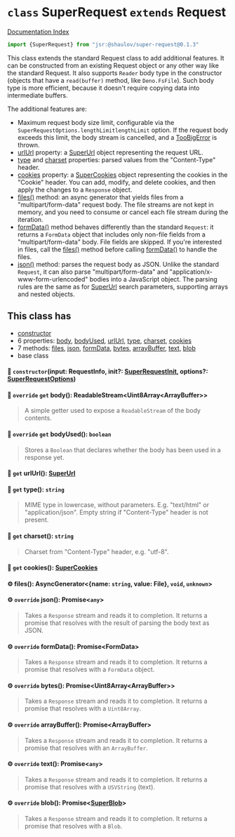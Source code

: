 # `class` SuperRequest `extends` Request

[Documentation Index](../README.md)

```ts
import {SuperRequest} from "jsr:@shaulov/super-request@0.1.3"
```

This class extends the standard Request class to add additional features.
It can be constructed from an existing Request object or any other way like the standard Request.
It also supports `Reader` body type in the constructor (objects that have a `read(buffer)` method, like `Deno.FsFile`).
Such body type is more efficient, because it doesn't require copying data into intermediate buffers.

The additional features are:
- Maximum request body size limit, configurable via the `SuperRequestOptions.lengthLimitlengthLimit` option.
If the request body exceeds this limit, the body stream is cancelled, and a [TooBigError](../class.TooBigError/README.md) is thrown.
- [urlUrl](../class.SuperRequest/README.md#-get-urlurl-superurl) property: a [SuperUrl](../class.SuperUrl/README.md) object representing the request URL.
- [type](../class.SuperRequest/README.md#-get-type-string) and [charset](../class.SuperRequest/README.md#-get-charset-string) properties: parsed values from the "Content-Type" header.
- [cookies](../class.SuperRequest/README.md#-get-cookies-supercookies) property: a [SuperCookies](../class.SuperCookies/README.md) object representing the cookies in the "Cookie" header. You can add, modify, and delete cookies, and then apply the changes to a `Response` object.
- [files()](../class.SuperRequest/README.md#-files-asyncgeneratorname-string-value-file-void-unknown) method: an async generator that yields files from a "multipart/form-data" request body. The file streams are not kept in memory, and you need to consume or cancel each file stream during the iteration.
- [formData()](../class.SuperRequest/README.md#-override-formdata-promiseformdata) method behaves differently than the standard `Request`: it returns a `FormData` object that includes only non-file fields from a "multipart/form-data" body. File fields are skipped. If you're interested in files, call the [files()](../class.SuperRequest/README.md#-files-asyncgeneratorname-string-value-file-void-unknown) method before calling [formData()](../class.SuperRequest/README.md#-override-formdata-promiseformdata) to handle the files.
- [json()](../class.SuperRequest/README.md#-override-json-promiseany) method: parses the request body as JSON. Unlike the standard `Request`, it can also parse "multipart/form-data" and "application/x-www-form-urlencoded" bodies into a JavaScript object. The parsing rules are the same as for [SuperUrl](../class.SuperUrl/README.md) search parameters, supporting arrays and nested objects.

## This class has

- [constructor](#-constructorinput-requestinfo-init-superrequestinit-options-superrequestoptions)
- 6 properties:
[body](#-override-get-body-readablestreamuint8arrayarraybuffer),
[bodyUsed](#-override-get-bodyused-boolean),
[urlUrl](#-get-urlurl-superurl),
[type](#-get-type-string),
[charset](#-get-charset-string),
[cookies](#-get-cookies-supercookies)
- 7 methods:
[files](#-files-asyncgeneratorname-string-value-file-void-unknown),
[json](#-override-json-promiseany),
[formData](#-override-formdata-promiseformdata),
[bytes](#-override-bytes-promiseuint8arrayarraybuffer),
[arrayBuffer](#-override-arraybuffer-promisearraybuffer),
[text](#-override-text-promiseany),
[blob](#-override-blob-promisesuperblob)
- base class


#### 🔧 `constructor`(input: RequestInfo, init?: [SuperRequestInit](../type.SuperRequestInit/README.md), options?: [SuperRequestOptions](../type.SuperRequestOptions/README.md))



#### 📄 `override` `get` body(): ReadableStream\<Uint8Array\<ArrayBuffer>>

> A simple getter used to expose a `ReadableStream` of the body contents.



#### 📄 `override` `get` bodyUsed(): `boolean`

> Stores a `Boolean` that declares whether the body has been used in a
> response yet.



#### 📄 `get` urlUrl(): [SuperUrl](../class.SuperUrl/README.md)



#### 📄 `get` type(): `string`

> MIME type in lowercase, without parameters. E.g. "text/html" or "application/json".
> Empty string if "Content-Type" header is not present.



#### 📄 `get` charset(): `string`

> Charset from "Content-Type" header, e.g. "utf-8".



#### 📄 `get` cookies(): [SuperCookies](../class.SuperCookies/README.md)



#### ⚙ files(): AsyncGenerator\<\{name: `string`, value: File}, `void`, `unknown`>



#### ⚙ `override` json(): Promise\<`any`>

> Takes a `Response` stream and reads it to completion. It returns a promise
> that resolves with the result of parsing the body text as JSON.



#### ⚙ `override` formData(): Promise\<FormData>

> Takes a `Response` stream and reads it to completion. It returns a promise
> that resolves with a `FormData` object.



#### ⚙ `override` bytes(): Promise\<Uint8Array\<ArrayBuffer>>

> Takes a `Response` stream and reads it to completion. It returns a promise
> that resolves with a `Uint8Array`.



#### ⚙ `override` arrayBuffer(): Promise\<ArrayBuffer>

> Takes a `Response` stream and reads it to completion. It returns a promise
> that resolves with an `ArrayBuffer`.



#### ⚙ `override` text(): Promise\<`any`>

> Takes a `Response` stream and reads it to completion. It returns a promise
> that resolves with a `USVString` (text).



#### ⚙ `override` blob(): Promise\<[SuperBlob](../class.SuperBlob/README.md)>

> Takes a `Response` stream and reads it to completion. It returns a promise
> that resolves with a `Blob`.



